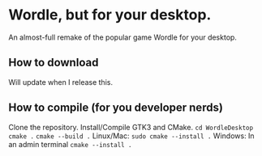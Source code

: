 # Wordle, but for your desktop.

An almost-full remake of the popular game Wordle for your desktop.

## How to download
Will update when I release this.

## How to compile (for you developer nerds)
Clone the repository.
Install/Compile GTK3 and CMake.
`cd WordleDesktop`
`cmake .`
`cmake --build .`
Linux/Mac:
`sudo cmake --install .`
Windows:
In an admin terminal `cmake --install .`